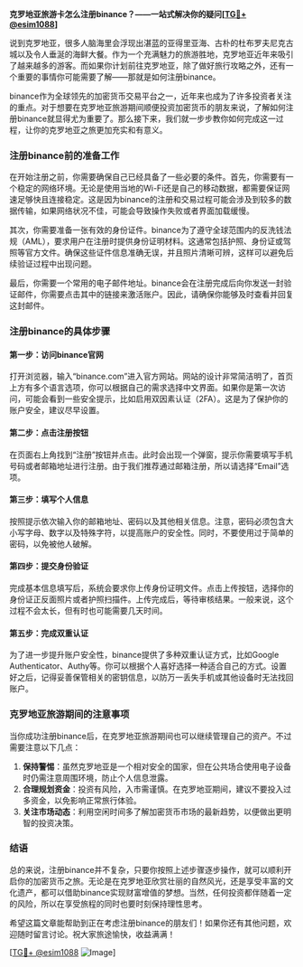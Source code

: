 **克罗地亚旅游卡怎么注册binance？——一站式解决你的疑问[[TG💪+ @esim1088](https://t.me/s/esim1088)]**

说到克罗地亚，很多人脑海里会浮现出湛蓝的亚得里亚海、古朴的杜布罗夫尼克古城以及令人垂涎的海鲜大餐。作为一个充满魅力的旅游胜地，克罗地亚近年来吸引了越来越多的游客。而如果你计划前往克罗地亚，除了做好旅行攻略之外，还有一个重要的事情你可能需要了解——那就是如何注册binance。

binance作为全球领先的加密货币交易平台之一，近年来也成为了许多投资者关注的重点。对于想要在克罗地亚旅游期间顺便投资加密货币的朋友来说，了解如何注册binance就显得尤为重要了。那么接下来，我们就一步步教你如何完成这一过程，让你的克罗地亚之旅更加充实和有意义。

### 注册binance前的准备工作

在开始注册之前，你需要确保自己已经具备了一些必要的条件。首先，你需要有一个稳定的网络环境。无论是使用当地的Wi-Fi还是自己的移动数据，都需要保证网速足够快且连接稳定。这是因为binance的注册和交易过程可能会涉及到较多的数据传输，如果网络状况不佳，可能会导致操作失败或者界面加载缓慢。

其次，你需要准备一张有效的身份证件。binance为了遵守全球范围内的反洗钱法规（AML），要求用户在注册时提供身份证明材料。这通常包括护照、身份证或驾照等官方文件。确保这些证件信息准确无误，并且照片清晰可辨，这样可以避免后续验证过程中出现问题。

最后，你需要一个常用的电子邮件地址。binance会在注册完成后向你发送一封验证邮件，你需要点击其中的链接来激活账户。因此，请确保你能够及时查看并回复这封邮件。

### 注册binance的具体步骤

#### 第一步：访问binance官网
打开浏览器，输入“binance.com”进入官方网站。网站的设计非常简洁明了，首页上方有多个语言选项，你可以根据自己的需求选择中文界面。如果你是第一次访问，可能会看到一些安全提示，比如启用双因素认证（2FA）。这是为了保护你的账户安全，建议尽早设置。

#### 第二步：点击注册按钮
在页面右上角找到“注册”按钮并点击。此时会出现一个弹窗，提示你需要填写手机号码或者邮箱地址进行注册。由于我们推荐通过邮箱注册，所以请选择“Email”选项。

#### 第三步：填写个人信息
按照提示依次输入你的邮箱地址、密码以及其他相关信息。注意，密码必须包含大小写字母、数字以及特殊字符，以提高账户的安全性。同时，不要使用过于简单的密码，以免被他人破解。

#### 第四步：提交身份验证
完成基本信息填写后，系统会要求你上传身份证明文件。点击上传按钮，选择你的身份证正反面照片或者护照扫描件。上传完成后，等待审核结果。一般来说，这个过程不会太长，但有时也可能需要几天时间。

#### 第五步：完成双重认证
为了进一步提升账户安全性，binance提供了多种双重认证方式，比如Google Authenticator、Authy等。你可以根据个人喜好选择一种适合自己的方式。设置好之后，记得妥善保管相关的密钥信息，以防万一丢失手机或其他设备时无法找回账户。

### 克罗地亚旅游期间的注意事项

当你成功注册binance后，在克罗地亚旅游期间也可以继续管理自己的资产。不过需要注意以下几点：

1. **保持警惕**：虽然克罗地亚是一个相对安全的国家，但在公共场合使用电子设备时仍需注意周围环境，防止个人信息泄露。
2. **合理规划资金**：投资有风险，入市需谨慎。在克罗地亚期间，建议不要投入过多资金，以免影响正常旅行体验。
3. **关注市场动态**：利用空闲时间多了解加密货币市场的最新趋势，以便做出更明智的投资决策。

### 结语

总的来说，注册binance并不复杂，只要你按照上述步骤逐步操作，就可以顺利开启你的加密货币之旅。无论是在克罗地亚欣赏壮丽的自然风光，还是享受丰富的文化遗产，都可以借助binance实现财富增值的梦想。当然，任何投资都伴随着一定的风险，所以在享受旅程的同时也要时刻保持理性思考。

希望这篇文章能帮助到正在考虑注册binance的朋友们！如果你还有其他问题，欢迎随时留言讨论。祝大家旅途愉快，收益满满！

[[TG💪+ @esim1088](https://t.me/s/esim1088) ![Image](https://i.postimg.cc/4NQfJmqS/Snipaste-2025-05-13-00-14-12.png)]